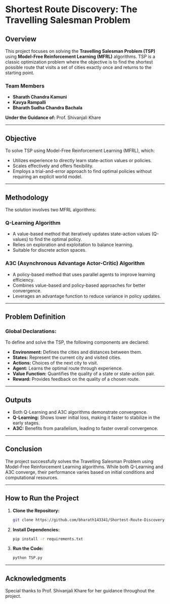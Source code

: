 # Shortest Route Discovery: The Travelling Salesman Problem

## Overview
This project focuses on solving the **Travelling Salesman Problem (TSP)** using **Model-Free Reinforcement Learning (MFRL)** algorithms. TSP is a classic optimization problem where the objective is to find the shortest possible route that visits a set of cities exactly once and returns to the starting point.

### Team Members
- **Sharath Chandra Kamuni**
- **Kavya Rampalli**
- **Bharath Sudha Chandra Bachala**

**Under the Guidance of:** Prof. Shivanjali Khare

---

## Objective
To solve TSP using Model-Free Reinforcement Learning (MFRL), which:
- Utilizes experience to directly learn state-action values or policies.
- Scales effectively and offers flexibility.
- Employs a trial-and-error approach to find optimal policies without requiring an explicit world model.

---

## Methodology
The solution involves two MFRL algorithms:

### Q-Learning Algorithm
- A value-based method that iteratively updates state-action values (Q-values) to find the optimal policy.
- Relies on exploration and exploitation to balance learning.
- Suitable for discrete action spaces.

### A3C (Asynchronous Advantage Actor-Critic) Algorithm
- A policy-based method that uses parallel agents to improve learning efficiency.
- Combines value-based and policy-based approaches for better convergence.
- Leverages an advantage function to reduce variance in policy updates.

---

## Problem Definition
### Global Declarations:
To define and solve the TSP, the following components are declared:
- **Environment:** Defines the cities and distances between them.
- **States:** Represent the current city and visited cities.
- **Actions:** Choices of the next city to visit.
- **Agent:** Learns the optimal route through experience.
- **Value Function:** Quantifies the quality of a state or state-action pair.
- **Reward:** Provides feedback on the quality of a chosen route.

---

## Outputs
- Both Q-Learning and A3C algorithms demonstrate convergence.
- **Q-Learning:** Shows lower initial loss, making it faster to stabilize in the early stages.
- **A3C:** Benefits from parallelism, leading to faster overall convergence.

---

## Conclusion
The project successfully solves the Travelling Salesman Problem using Model-Free Reinforcement Learning algorithms. While both Q-Learning and A3C converge, their performance varies based on initial conditions and computational resources.

---

## How to Run the Project
1. **Clone the Repository:**
   ```bash
   git clone https://github.com/bharath143341/Shortest-Route-Discovery-The-Travelling-Salesman-Problem.git
   ```
2. **Install Dependencies:**
   ```bash
   pip install -r requirements.txt
   ```
3. **Run the Code:**
   ```bash
   python TSP.py
   ```

---


## Acknowledgments
Special thanks to Prof. Shivanjali Khare for her guidance throughout the project.
